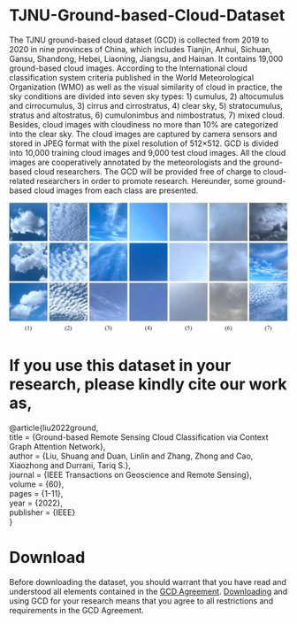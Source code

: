 # TJNU-Ground-based-Cloud-Dataset

The TJNU ground-based cloud dataset (GCD) is collected from 2019 to 2020 in nine provinces of China, which includes Tianjin, Anhui, Sichuan, Gansu, Shandong, Hebei, Liaoning, Jiangsu, and Hainan. It contains 19,000 ground-based cloud images. According to the International cloud classification system criteria published in the World Meteorological Organization (WMO) as well as the visual similarity of cloud in practice, the sky conditions are divided into seven sky types: 1) cumulus, 2) altocumulus and cirrocumulus, 3) cirrus and cirrostratus, 4) clear sky, 5) stratocumulus, stratus and altostratus, 6) cumulonimbus and nimbostratus, 7) mixed cloud. Besides, cloud images with cloudiness no more than 10% are categorized into the clear sky. The cloud images are captured by camera sensors and stored in JPEG format with the pixel resolution of 512×512. GCD is divided into 10,000 training cloud images and 9,000 test cloud images. All the cloud images are cooperatively annotated by the meteorologists and the ground-based cloud researchers. The GCD will be provided free of charge to cloud-related researchers in order to promote research. Hereunder, some ground-based cloud images from each class are presented.

![image](https://github.com/shuangliutjnu/TJNU-Ground-based-Cloud-Dataset/blob/main/image.jpg)

# If you use this dataset in your research, please kindly cite our work as,

@article{liu2022ground,  
  title = {Ground-based Remote Sensing Cloud Classification via Context Graph Attention Network},  
  author = {Liu, Shuang and Duan, Linlin and Zhang, Zhong and Cao, Xiaozhong and Durrani, Tariq S.},  
  journal = {IEEE Transactions on Geoscience and Remote Sensing},  
  volume = {60},   
  pages = {1-11},  
  year = {2022},  
  publisher = {IEEE}  
}

# Download
Before downloading the dataset, you should warrant that you have read and understood all elements contained in the [GCD Agreement](https://github.com/shuangliutjnu/TJNU-Ground-based-Cloud-Dataset/blob/main/GCD%20Agreement.pdf). [Downloading](https://drive.google.com/file/d/1dsgoEQLqR3YrOMBC_hOsVEUQC7HuV2fN/view?usp=sharing) and using GCD for your research means that you agree to all restrictions and requirements in the GCD Agreement.
